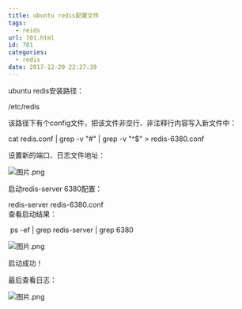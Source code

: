 ```yaml
---
title: ubuntu redis配置文件
tags:
  - reids
url: 701.html
id: 701
categories:
  - redis
date: 2017-12-20 22:27:39
---
```


ubuntu redis安装路径：

/etc/redis  
  
该路径下有个config文件，把该文件非空行、非注释行内容写入新文件中：

cat redis.conf | grep -v "#" | grep -v "^$" > redis-6380.conf

设置新的端口、日志文件地址：

![图片.png](/ueditor/php/upload/image/20171220/1513779829311326.png "1513779829311326.png")

启动redis-server 6380配置：

redis-server redis-6380.conf  
查看启动结果：

 ps -ef | grep redis-server | grep 6380  

  

![图片.png](/ueditor/php/upload/image/20171220/1513779924421150.png "1513779924421150.png")

  

启动成功！

最后查看日志：

![图片.png](/ueditor/php/upload/image/20171220/1513780249702274.png "1513780249702274.png")